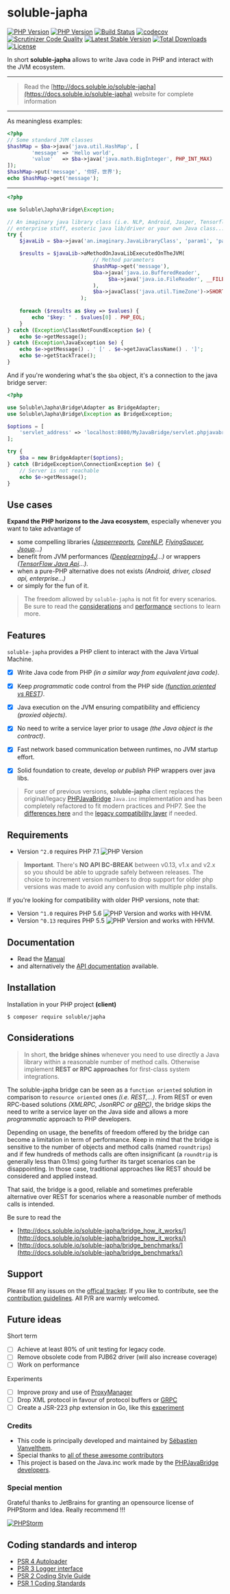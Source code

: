 # soluble-japha  

[![PHP Version](https://img.shields.io/badge/php-5.5+-ff69b4.svg)](https://packagist.org/packages/soluble/japha)
[![PHP Version](https://img.shields.io/badge/php-7.1+-ff69b4.svg)](https://packagist.org/packages/soluble/japha)
[![Build Status](https://travis-ci.org/belgattitude/soluble-japha.svg?branch=master)](https://travis-ci.org/belgattitude/soluble-japha)
[![codecov](https://codecov.io/gh/belgattitude/soluble-japha/branch/master/graph/badge.svg)](https://codecov.io/gh/belgattitude/soluble-japha)
[![Scrutinizer Code Quality](https://scrutinizer-ci.com/g/belgattitude/soluble-japha/badges/quality-score.png?b=master)](https://scrutinizer-ci.com/g/belgattitude/soluble-japha/?branch=master)
[![Latest Stable Version](https://poser.pugx.org/soluble/japha/v/stable.svg)](https://packagist.org/packages/soluble/japha)
[![Total Downloads](https://poser.pugx.org/soluble/japha/downloads.png)](https://packagist.org/packages/soluble/japha)
[![License](https://poser.pugx.org/soluble/japha/license.png)](https://packagist.org/packages/soluble/japha)

In short **soluble-japha** allows to write Java code in PHP and interact with the JVM ecosystem.  

----

> Read the [http://docs.soluble.io/soluble-japha](https://docs.soluble.io/soluble-japha) 
> website for complete information

----

As meaningless examples:

```php
<?php
// Some standard JVM classes
$hashMap = $ba->java('java.util.HashMap', [         
        'message' => 'Hello world',                 
        'value'   => $ba->java('java.math.BigInteger', PHP_INT_MAX)
]);
$hashMap->put('message', '你好，世界');
echo $hashMap->get('message');
```

-------

```php
<?php

use Soluble\Japha\Bridge\Exception;

// An imaginary java library class (i.e. NLP, Android, Jasper, Tensorflow,
// enterprise stuff, esoteric java lib/driver or your own Java class...)
try {    
    $javaLib = $ba->java('an.imaginary.JavaLibraryClass', 'param1', 'param2');

    $results = $javaLib->aMethodOnJavaLibExecutedOnTheJVM(
                            // Method parameters                             
                            $hashMap->get('message'),
                            $ba->java('java.io.BufferedReader',
                                 $ba->java('java.io.FileReader', __FILE__)
                            ),
                            $ba->javaClass('java.util.TimeZone')->SHORT
                        );
    
    foreach ($results as $key => $values) {    
        echo "$key: " . $values[0] . PHP_EOL;            
    }    
} catch (Exception\ClassNotFoundException $e) { 
    echo $e->getMessage(); 
} catch (Exception\JavaException $e) { 
    echo $e->getMessage() . ' [' . $e->getJavaClassName() . ']';
    echo $e->getStackTrace(); 
}

```

And if you're wondering what's the `$ba` object, it's a connection
to the java bridge server:

```php
<?php

use Soluble\Japha\Bridge\Adapter as BridgeAdapter;
use Soluble\Japha\Bridge\Exception as BridgeException;

$options = [     
    'servlet_address' => 'localhost:8080/MyJavaBridge/servlet.phpjavabridge'
];

try {
    $ba = new BridgeAdapter($options);    
} catch (BridgeException\ConnectionException $e) {  
    // Server is not reachable
    echo $e->getMessage();
} 
```

## Use cases 

**Expand the PHP horizons to the Java ecosystem**, especially whenever you want 
to take advantage of

- some compelling libraries *([Jasperreports](http://community.jaspersoft.com/project/jasperreports-library), [CoreNLP](http://stanfordnlp.github.io/CoreNLP/), [FlyingSaucer](https://github.com/flyingsaucerproject/flyingsaucer/releases), [Jsoup](https://jsoup.org/)...)*
- benefit from JVM performances *([Deeplearning4J](https://deeplearning4j.org/)...)* or wrappers *([TensorFlow Java Api](https://www.tensorflow.org/api_docs/)...)*.
- when a pure-PHP alternative does not exists *(Android, driver, closed api, enterprise...)* 
- or simply for the fun of it.  

> The freedom allowed by `soluble-japha` is not fit for every scenarios. 
> Be sure to read the [considerations](#considerations) and [performance](#performance) 
> sections to learn more. 

## Features

`soluble-japha` provides a PHP client to interact with the Java Virtual Machine.       

- [x] Write Java code from PHP *(in a similar way from equivalent java code)*.  
- [x] Keep *programmatic* code control from the PHP side *([function oriented vs REST](#considerations))*.
- [x] Java execution on the JVM ensuring compatibility and efficiency *(proxied objects)*.
- [x] No need to write a service layer prior to usage *(the Java object is the contract)*.
- [x] Fast network based communication between runtimes, no JVM startup effort.
- [x] Solid foundation to create, develop *or publish* PHP wrappers over java libs.
      

> For user of previous versions, **soluble-japha** client replaces the original/legacy [PHPJavaBridge](http://php-java-bridge.sourceforge.net/pjb/) 
> `Java.inc` implementation and has been completely refactored to fit modern practices 
> and PHP7. 
> See the [differences here](./doc/notes_legacy.md) and the [legacy compatibility layer](https://github.com/belgattitude/soluble-japha-pjb62-compat) if needed.

## Requirements

- Version `^2.0` requires PHP 7.1 ![PHP Version](http://img.shields.io/badge/php-7.1+-ff69b4.svg)

> **Important**. There's **NO API BC-BREAK** between v0.13, v1.x and v2.x so you should be
> able to upgrade safely between releases. The choice to increment version numbers to drop
> support for older php versions was made to avoid any confusion with multiple php installs.   



If you're looking for compatibility with older PHP versions, note that:

- Version `^1.0` requires PHP 5.6 ![PHP Version](http://img.shields.io/badge/php-5.6+-ff69b4.svg) and works with HHVM.
- Version `^0.13` requires PHP 5.5 ![PHP Version](http://img.shields.io/badge/php-5.5+-ff69b4.svg) and works with HHVM.


## Documentation

 - Read the [Manual](http://docs.soluble.io/soluble-japha/)  
 - and alternatively the [API documentation](http://docs.soluble.io/soluble-japha/api/) available.

## Installation

Installation in your PHP project **(client)**
 
```console
$ composer require soluble/japha
```

## Considerations

> In short, **the bridge shines** whenever you need to use directly a Java library
> within a reasonable number of method calls. Otherwise implement 
> **REST or RPC approaches** for first-class system integrations.

The soluble-japha bridge can be seen as a `function oriented` solution in 
comparison to `resource oriented` ones *(i.e. REST,...)*. From REST or even 
RPC-based solutions *(XMLRPC, JsonRPC or [gRPC](https://github.com/grpc/grpc))*, 
the bridge skips the need to write a service layer on 
the Java side and allows a more *programmatic* approach to PHP developers.

Depending on usage, the benefits of freedom offered by the bridge
can become a limitation in term of performance. Keep in mind that 
the bridge is sensitive to the number of objects and method calls
(named `roundtrips`) and if few hundreds of methods calls are 
often insignificant (a `roundtrip` is generally less than 0.1ms) going further
its target scenarios can be disappointing. In those case, 
traditional approaches like REST should be considered and applied instead.     
  
That said, the bridge is a good, reliable and sometimes preferable alternative 
over REST for scenarios where a reasonable number of methods calls is intended.
 
Be sure to read the 
- [http://docs.soluble.io/soluble-japha/bridge_how_it_works/](http://docs.soluble.io/soluble-japha/bridge_how_it_works/)
- [http://docs.soluble.io/soluble-japha/bridge_benchmarks/](http://docs.soluble.io/soluble-japha/bridge_benchmarks/)  

## Support

Please fill any issues on the [offical tracker](https://github.com/belgattitude/soluble-japha/issues). 
If you like to contribute, see the [contribution guidelines](https://github.com/belgattitude/soluble-japha/blob/master/CONTRIBUTING.md). 
All P/R are warmly welcomed. 
                         
   
## Future ideas

Short term

- [ ] Achieve at least 80% of unit testing for legacy code.
- [ ] Remove obsolete code from PJB62 driver (will also increase coverage)
- [ ] Work on performance

Experiments

- [ ] Improve proxy and use of [ProxyManager](https://github.com/Ocramius/ProxyManager)
- [ ] Drop XML protocol in favour of protocol buffers or [GRPC](http://www.grpc.io/) 
- [ ] Create a JSR-223 php extension in Go, like this [experiment](https://github.com/do-aki/gophp_sample)

### Credits

* This code is principally developed and maintained by [Sébastien Vanvelthem](https://github.com/belgattitude).
* Special thanks to [all of these awesome contributors](https://github.com/belgattitude/soluble-japha/network/members)
* This project is based on the Java.inc work made by the [PHPJavaBridge developers](http://php-java-bridge.sourceforge.net/pjb/contact.php#code_contrib). 

### Special mention

Grateful thanks to JetBrains for granting an opensource license of PHPStorm and Idea. Really recommend !!!

[![PHPStorm](./doc/images/phpstorm.svg)](https://www.jetbrains.com)
  
## Coding standards and interop

* [PSR 4 Autoloader](https://github.com/php-fig/fig-standards/blob/master/accepted/PSR-4-autoloader.md)
* [PSR 3 Logger interface](https://github.com/php-fig/fig-standards/blob/master/accepted/PSR-3-logger-interface.md)
* [PSR 2 Coding Style Guide](https://github.com/php-fig/fig-standards/blob/master/accepted/PSR-2-coding-style-guide.md)
* [PSR 1 Coding Standards](https://github.com/php-fig/fig-standards/blob/master/accepted/PSR-1-basic-coding-standard.md)

